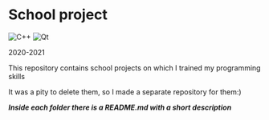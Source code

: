 # School project

![C++](https://img.shields.io/badge/c++-%2300599C.svg?style=for-the-badge&logo=c%2B%2B&logoColor=white)
![Qt](https://img.shields.io/badge/Qt-%23217346.svg?style=for-the-badge&logo=Qt&logoColor=white)

2020-2021

This repository contains school projects on which I trained my programming skills

It was a pity to delete them, so I made a separate repository for them:)

***Inside each folder there is a README.md with a short description***